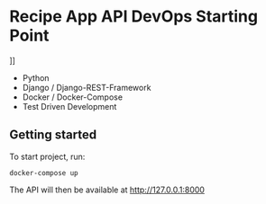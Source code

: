 # Recipe App API DevOps Starting Point

]]
 - Python
 - Django / Django-REST-Framework
 - Docker / Docker-Compose
 - Test Driven Development


## Getting started

To start project, run:

```
docker-compose up
```

The API will then be available at http://127.0.0.1:8000
